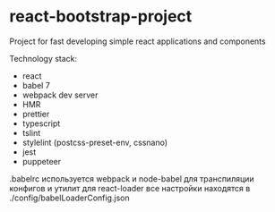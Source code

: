 # react-bootstrap-project

Project for fast developing simple react applications and components

Technology stack:

-   react
-   babel 7
-   webpack dev server
-   HMR
-   prettier
-   typescript
-   tslint
-   stylelint (postcss-preset-env, cssnano)
-   jest
-   puppeteer

.babelrc используется webpack и node-babel для транспиляции конфигов и утилит
для react-loader все настройки находятся в ./config/babelLoaderConfig.json
